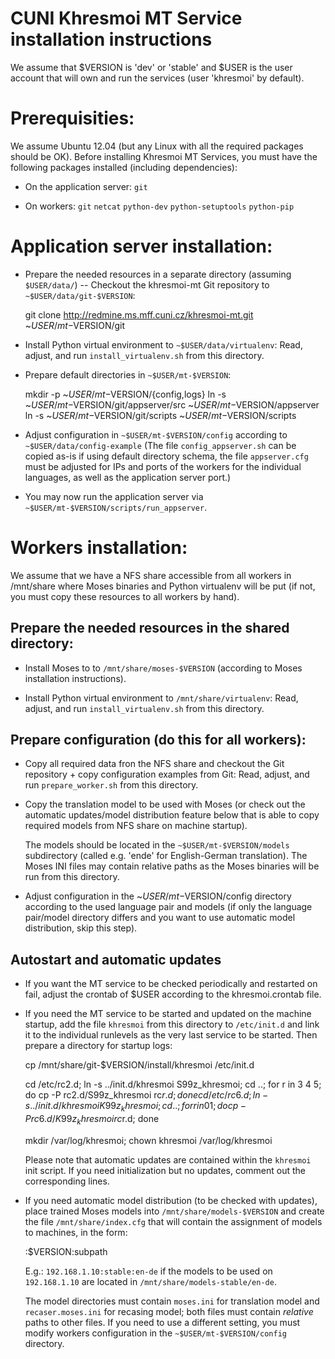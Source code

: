 
CUNI Khresmoi MT Service installation instructions
==================================================

We assume that $VERSION is 'dev' or 'stable' and $USER is the user account
that will own and run the services (user 'khresmoi' by default).

Prerequisities:
========================

We assume Ubuntu 12.04 (but any Linux with all the required packages should be OK).
Before installing Khresmoi MT Services, you must have the following packages installed
(including dependencies):

* On the application server: `git`

* On workers: `git` `netcat` `python-dev` `python-setuptools` `python-pip`


Application server installation:
========================

* Prepare the needed resources in a separate directory (assuming `$USER/data/`) --
  Checkout the khresmoi-mt Git repository to `~$USER/data/git-$VERSION`:

  git clone http://redmine.ms.mff.cuni.cz/khresmoi-mt.git ~$USER/mt-$VERSION/git

* Install Python virtual environment to `~$USER/data/virtualenv`:
  Read, adjust, and run `install_virtualenv.sh` from this directory.

* Prepare default directories in `~$USER/mt-$VERSION`:

  mkdir -p ~$USER/mt-$VERSION/{config,logs}
  ln -s ~$USER/mt-$VERSION/git/appserver/src ~$USER/mt-$VERSION/appserver
  ln -s ~$USER/mt-$VERSION/git/scripts ~$USER/mt-$VERSION/scripts

* Adjust configuration in `~$USER/mt-$VERSION/config` according to 
  `~$USER/data/config-example`
  (The file `config_appserver.sh` can be copied as-is if using default directory schema,
  the file `appserver.cfg` must be adjusted for IPs and ports of the workers for the
  individual languages, as well as the application server port.)

* You may now run the application server via `~$USER/mt-$VERSION/scripts/run_appserver`.

Workers installation:
========================

We assume that we have a NFS share accessible from all workers in /mnt/share
where Moses binaries and Python virtualenv will be put (if not, you must copy 
these resources to all workers by hand).

Prepare the needed resources in the shared directory:
-----------------------------------------------------

* Install Moses to to `/mnt/share/moses-$VERSION` (according to Moses installation
  instructions).

* Install Python virtual environment to `/mnt/share/virtualenv`: 
  Read, adjust, and run `install_virtualenv.sh` from this directory.

Prepare configuration (do this for all workers):
------------------------------------------------

* Copy all required data fron the NFS share and checkout the Git 
  repository + copy configuration examples from Git:
  Read, adjust, and run `prepare_worker.sh` from this directory.

* Copy the translation model to be used with Moses (or check out the
  automatic updates/model distribution feature below that is able to copy 
  required models from NFS share on machine startup).

  The models should be located in the `~$USER/mt-$VERSION/models` subdirectory 
  (called e.g. 'ende' for English-German translation).
  The Moses INI files may contain relative paths as the Moses binaries will be
  run from this directory.

* Adjust configuration in the ~$USER/mt-$VERSION/config directory according
  to the used language pair and models (if only the language pair/model directory
  differs and you want to use automatic model distribution, skip this step).

Autostart and automatic updates
-------------------------------

* If you want the MT service to be checked periodically and restarted on fail,
  adjust the crontab of $USER according to the khresmoi.crontab file.

* If you need the MT service to be started and updated on the machine startup, add the
  file `khresmoi` from this directory to `/etc/init.d` and link it to the individual runlevels
  as the very last service to be started. Then prepare a directory for startup logs:

  cp /mnt/share/git-$VERSION/install/khresmoi /etc/init.d

  cd /etc/rc2.d; ln -s ../init.d/khresmoi S99z_khresmoi; 
  cd ..; for r in 3 4 5; do cp -P rc2.d/S99z_khresmoi rc$r.d; done
  cd /etc/rc6.d; ln -s ../init.d/khresmoi K99z_khresmoi; 
  cd ..; for r in 0 1; do cp -P rc6.d/K99z_khresmoi rc$r.d; done

  mkdir /var/log/khresmoi; chown khresmoi /var/log/khresmoi

  Please note that automatic updates are contained within the `khresmoi` init
  script. If you need initialization but no updates, comment out the corresponding
  lines.

* If you need automatic model distribution (to be checked with updates), place
  trained Moses models into `/mnt/share/models-$VERSION` and create the file
  `/mnt/share/index.cfg` that will contain the assignment of models to
  machines, in the form:

  <IP-or-hostname>:$VERSION:subpath

  E.g.: `192.168.1.10:stable:en-de` if the models to be used on `192.168.1.10`
  are located in `/mnt/share/models-stable/en-de`. 

  The model directories must contain `moses.ini` for translation model and 
  `recaser.moses.ini` for recasing  model; both files must contain 
  *relative* paths to other files. If you need to use a different setting, you
  must modify workers configuration in the `~$USER/mt-$VERSION/config` directory.

